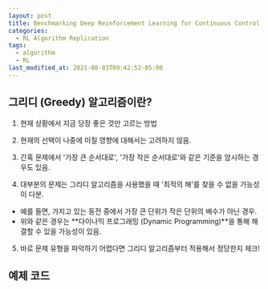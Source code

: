 ```yaml
---
layout: post
title: Benchmarking Deep Reinforcement Learning for Continuous Control
categories:
  - RL Algorithm Replication
tags:
  - algorithm
  - RL
last_modified_at: 2021-08-03T09:42:52-05:00
---
```


## 그리디 (Greedy) 알고리즘이란?

1. 현재 상황에서 지금 당장 좋은 것만 고르는 방법
   
2. 현재의 선택이 나중에 미칠 영향에 대해서는 고려하지 않음.

3. 간혹 문제에서 '가장 큰 순서대로', '가장 작은 순서대로'와 같은 기준을 암시하는 경우도 있음.

4. 대부분의 문제는 그리디 알고리즘을 사용했을 때 '최적의 해'를 찾을 수 없을 가능성이 다분.
  * 예를 들면, 가지고 있는 동전 중에서 가장 큰 단위가 작은 단위의 배수가 아닌 경우.
  * 위와 같은 경우는 **다이나믹 프로그래밍 (Dynamic Programming)**을 통해 해결할 수 있을 가능성이 있음.

5. 바로 문제 유형을 파악하기 어렵다면 그리디 알고리즘부터 적용해서 정당한지 체크!

## 예제 코드

